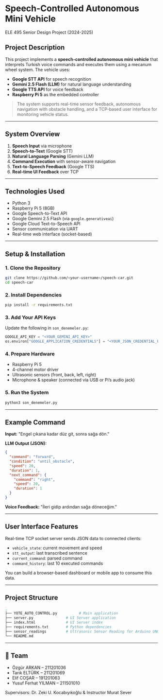 # Speech-Controlled Autonomous Mini Vehicle

ELE 495 Senior Design Project (2024-2025)

## Project Description
This project implements a **speech-controlled autonomous mini vehicle** that interprets Turkish voice commands and executes them using a mecanum wheel system. The vehicle uses:
- **Google STT API** for speech recognition
- **Gemini 2.5 Flash (LLM)** for natural language understanding
- **Google TTS API** for voice feedback
- **Raspberry Pi 5** as the embedded controller

> The system supports real-time sensor feedback, autonomous navigation with obstacle handling, and a TCP-based user interface for monitoring vehicle status.

---

## System Overview

1. **Speech Input** via microphone
2. **Speech-to-Text** (Google STT)
3. **Natural Language Parsing** (Gemini LLM)
4. **Command Execution** with sensor-aware navigation
5. **Text-to-Speech Feedback** (Google TTS)
6. **Real-time UI Feedback** over TCP

---

## Technologies Used
- Python 3
- Raspberry Pi 5 (8GB)
- Google Speech-to-Text API
- Google Gemini 2.5 Flash (via `google.generativeai`)
- Google Cloud Text-to-Speech API
- Sensor communication via UART
- Real-time web interface (socket-based)

---

## Setup & Installation
### 1. Clone the Repository
```bash
git clone https://github.com/<your-username>/speech-car.git
cd speech-car
```

### 2. Install Dependencies
```bash
pip install -r requirements.txt
```

### 3. Add Your API Keys
Update the following in `son_denemeler.py`:
```python
GOOGLE_API_KEY = "<YOUR_GEMINI_API_KEY>"
os.environ["GOOGLE_APPLICATION_CREDENTIALS"] = "<YOUR_JSON_CREDENTIAL_PATH>"
```

### 4. Prepare Hardware
- Raspberry Pi 5
- 4-channel motor driver
- Ultrasonic sensors (front, back, left, right)
- Microphone & speaker (connected via USB or Pi’s audio jack)

### 5. Run the System
```bash
python3 son_denemeler.py
```

---

## Example Command
**Input:** "Engel çıkana kadar düz git, sonra sağa dön."

**LLM Output (JSON):**
```json
{
  "command": "forward",
  "condition": "until_obstacle",
  "speed": 20,
  "duration": 1,
  "next_command": {
    "command": "right",
    "speed": 20,
    "duration": 1
  }
}
```

**Voice Feedback:** "İleri gidip ardından sağa döneceğim."

---

## User Interface Features
Real-time TCP socket server sends JSON data to connected clients:
- `vehicle_state`: current movement and speed
- `stt_output`: last transcribed sentence
- `current_command`: parsed command
- `command_history`: last 10 executed commands

You can build a browser-based dashboard or mobile app to consume this data.

---

## Project Structure
```bash
.
├── YOTE_AUTO_CONTROL.py          # Main application
├── server.py               # UI Server application
├── index.html              # UI Server index
├── requirements.txt        # Python dependencies
├── sensor_readings         # Ultrasonic Sensor Reading for Arduino UNO
└── README.md
```

---

## 👥 Team
- Özgür ARKAN – 211201036
- Tarık ELTÜRK – 211201069
- Elif COŞAR – 191201063
- Yusuf Ferhat YILMAN – 211501010

Supervisors: Dr. Zeki U. Kocabıyıkoğlu & Instructor Murat Sever


